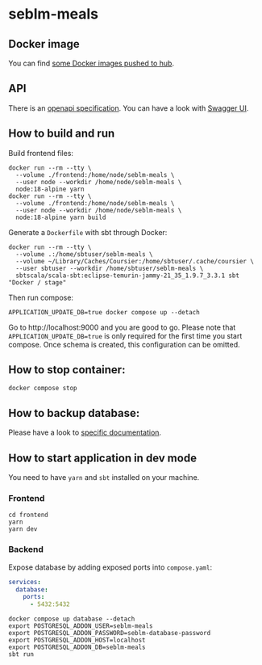 # seblm-meals

## Docker image

You can find [some Docker images pushed to hub][docker-hub-repository]. 

## API

There is an [openapi specification][openapi.yaml]. You can have a look with [Swagger UI][swagger-ui-demo].

## How to build and run

Build frontend files:

```shell
docker run --rm --tty \
  --volume ./frontend:/home/node/seblm-meals \
  --user node --workdir /home/node/seblm-meals \
  node:18-alpine yarn
docker run --rm --tty \
  --volume ./frontend:/home/node/seblm-meals \
  --user node --workdir /home/node/seblm-meals \
  node:18-alpine yarn build
```

Generate a `Dockerfile` with sbt through Docker:

```shell
docker run --rm --tty \
  --volume .:/home/sbtuser/seblm-meals \
  --volume ~/Library/Caches/Coursier:/home/sbtuser/.cache/coursier \
  --user sbtuser --workdir /home/sbtuser/seblm-meals \
  sbtscala/scala-sbt:eclipse-temurin-jammy-21_35_1.9.7_3.3.1 sbt "Docker / stage"
```

Then run compose:

```shell
APPLICATION_UPDATE_DB=true docker compose up --detach
```

Go to http://localhost:9000 and you are good to go. Please note that `APPLICATION_UPDATE_DB=true` is only required for
the first time you start compose. Once schema is created, this configuration can be omitted.

## How to stop container:

```shell
docker compose stop
```

## How to backup database:

Please have a look to [specific documentation](backup/README.md).

## How to start application in dev mode

You need to have `yarn` and `sbt` installed on your machine.

### Frontend

```shell
cd frontend
yarn
yarn dev
```

### Backend

Expose database by adding exposed ports into `compose.yaml`:

```yaml
services:
  database:
    ports:
      - 5432:5432
```

```shell
docker compose up database --detach
export POSTGRESQL_ADDON_USER=seblm-meals
export POSTGRESQL_ADDON_PASSWORD=seblm-database-password
export POSTGRESQL_ADDON_HOST=localhost
export POSTGRESQL_ADDON_DB=seblm-meals
sbt run
```

[docker-hub-repository]: https://hub.docker.com/r/seblm/seblm-meals
[openapi.yaml]: conf/openapi.yaml
[swagger-ui-demo]: https://petstore.swagger.io/?url=https%3A%2F%2Fraw.githubusercontent.com%2Fseblm%2Fseblm-meals%2Fmain%2Fconf%2Fopenapi.yaml
